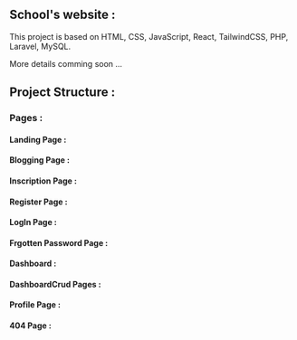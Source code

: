 ## School's website :

This project is based on HTML, CSS, JavaScript, React, TailwindCSS, PHP, Laravel, MySQL. 

More details comming soon ...

## Project Structure : 

### Pages :   
#### Landing Page :
#### Blogging Page :
#### Inscription Page :
#### Register Page :
#### LogIn Page :
#### Frgotten Password Page :
#### Dashboard :
#### DashboardCrud Pages :
#### Profile Page :
#### 404 Page :
